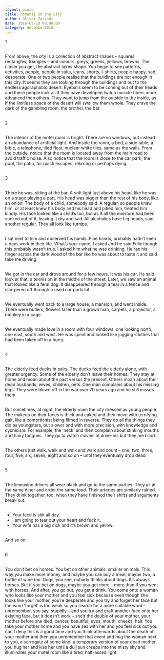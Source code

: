 ```yaml
---
layout: piece
title: Moments in the City
author: Oliver Zarandi
date: 2016-03-19 09:00:00
category: december2015
---
```

<p>1<br><br>

From above, the city is a collection of abstract shapes – squares, rectangles, triangles – and colours, greys, greens, yellows, browns. The closer you get, the abstract takes shape. You begin to see patterns, activities, people, people in suits, jeans, shorts, t-shirts, people happy, sad, desperate. One or two people realise that the buildings are not enough in this city. It seems they are looking through the buildings and out to the endless agoraphobic desert. Eyeballs seem to be coming out of their heads and these people look as if they have developed twitch muscle fibers more advanced than others. They want to jump from the outside to the inside, as if the limitless space of the desert will swallow them whole. They crave the dark of the gambling room, the brothel, the bar.<br><br>

2<br><br>

The interior of the motel room is bright. There are no windows, but instead an abundance of artificial light. And inside the room, a bed, a side table, a bible, a telephone, tiled floor, nuclear white tiles, same as the walls. From the outside, notice that the room is located away from the main road to avoid traffic noise. Also notice that the room is close to the car park, the pool, the patio, for quick escapes, relaxing or perhaps dying. <br><br>

3<br><br> 

There he was, sitting at the bar. A soft light just above his head, like he was on a stage playing a part. His head was bigger than the rest of his body, like an onion. The body of a child, somebody said. A regular, so people knew him, or at least knew his body and his head and pitied him, treated him kindly. His face looked like a child’s too, but as if all the moisture had been sucked out of it, leaving it dry and sad. All alcoholics have big heads, said another regular. They all look like turnips.<br><br>

I sat next to him and observed his hands. Fine hands, probably hadn’t seen a days work in their life. What’s your name, I asked and he said Felix though this probably wasn’t true. I asked him what he was drinking. He ran his finger across the dark wood of the bar like he was about to taste it and said take me driving.<br><br>

We got in the car and drove around for a few hours. It was his car. He said look at that: a television in the middle of the street. Later, we saw an animal that looked like a feral dog. It disappeared through a tear in a fence and scarpered off through a used car parts lot.<br><br>

We eventually went back to a large house, a mansion, and went inside. There were butlers, flowers taller than a grown man, carpets, a projector, a monkey in a cage.<br><br>

We eventually made love in a room with four windows, one looking north, one east, south and west. He was spent and looked like jogging-clothes that had been taken off in a hurry.<br><br>

4<br><br>

The elderly feed ducks in pairs. The ducks feed the elderly alone, with greater urgency. Some of the elderly don’t leave their homes. They stay at home and moan about the past versus the present. Others moan about their dead husbands, wives, children, pets. One man complains about his missing legs. They were blown off in the war over 70 years ago and he still misses them.<br><br>

But sometimes, at night, the elderly roam the city dressed as young people. The makeup on their faces is thick and caked and they move with terrifying gait, like a contortionist being filmed in reverse. They do all the things they did as youngsters, but slower and with more precision, with knowledge and cycnicism. For example, the ‘neck’ and then complain about stinking mouths and hairy tongues. They go to watch movies at drive-ins but they are blind.<br><br>

The others just walk, walk and walk and walk and count – one, two, three, four, five, six, seven, eight and so on – until they eventually drop dead.<br><br> 

5<br><br>

The limousine drivers all wear black and go to the same parties. They all at the same diner and order the same food. Their arteries are similarly ruined. They drink together, too, when they have finished their shifts and arguments break out. <br><br>

-   Your face is shit all day.<br>
-   I am going to tear out your heart and fuck it. <br>
-   Your wife has a big dick and it’s brown and yellow.<br><br>

And so on. <br><br>

6 <br><br>

You don’t bet on horses. You bet on other animals, smaller animals. This way you make more money, and maybe you can buy a meal, maybe two, a bottle of wine too. Dogs, you see, nobody thinks about dogs. It’s always horses. But if you bet on dogs, maybe you get more – more than if you went with horses. And after, you go out, you get a drink. You come onto a woman who looks like your mother and you feel sick because even though she looks like your mother, you’re desperate and you try and forget her face but the word ‘forget’ is too weak so you search for a more suitable word – unremember, you say, stupidly – and you try and graft another face onto her existing face, but it doesn’t work – she’s the double of your mother, your mother before she died, cancer, beautiful, eyes, mouth, cheeks, hair. You take your mother home and you have sex with her and you feel sick but you can’t deny this is a good time and you think afterwards about the death of your mother and then you unremember that event and hug the woman next to you, a surrogate of some kind, a temporary version of your dead mother, you hug her and kiss her until a dull sun creeps into the misty sky and illuminates your motel room like a tired, half-assed light.
</p>